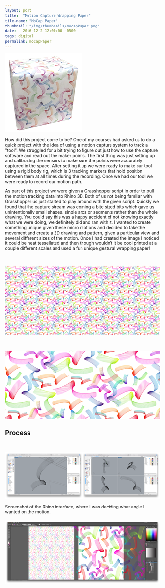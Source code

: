 ```yaml
---
layout: post
title:  "Motion Capture Wrapping Paper"
tile-name: "MoCap Paper"
thumbnail: "/img/thumbnails/mocapPaper.png"
date:   2016-12-2 12:00:00 -0500
tags: digital
permalink: mocapPaper
---
```


<div class="image-container"><img src="../img/mocapPaper/box.png" alt="Logo" class="image-center" style="width:50%"/></div>

<!--Get a better picture of this-->

How did this project come to be? One of my courses had asked us to do a quick project with the idea of using a motion capture system to track a "tool". We struggled for a bit trying to figure out just how to use the capture software and read out the maker points. The first thing was just setting up and calibrating the sensors to make sure the points were accurately captured in the space. After setting it up we were ready to make our tool using a rigid body rig, which is 3 tracking markers that hold position between them at all times during the recording. Once we had our tool we were ready to record our motion path. 

As part of this project we were given a Grasshopper script in order to pull the motion tracking data into Rhino 3D. Both of us not being familiar with Grasshopper us just started to play around with the given script. Quickly we found that the capture stream was coming a bite sized bits which gave us unintentionally small shapes, single arcs or segments rather than the whole drawing. You could say this was a happy accident of not knowing exactly what we were doing, we definitely did and ran with it. I wanted to create something unique given these micro motions and decided to take the movement and create a 2D drawing and pattern, given a particular view and several different sizes of the motion. Once I had created the image I noticed it could be neat tessellated and then though wouldn’t it be cool printed at a couple different scales and used a fun unique gestural wrapping paper!


<div class="image-container" style="margin-top:50px;"><img src="../img/mocapPaper/pattern.png" alt="The Pattern"/></div>
<div class="image-container" style="margin-top:50px;"><img src="../img/mocapPaper/patternZoomed.png" alt="The Pattern Zommed In"/></div>


## Process

<!--Image of grasshopper script-->
<!--picture of the tool-->
<!--gif of wanding (possibly a couple side by side 2 or 3)-->
<!--gif of the motion-->

<div class="image-container" style="margin-top:50px;"><img src="../img/mocapPaper/rhino.png" alt="Rhino Screenshot"/></div>

Screenshot of the Rhino interface, where I was deciding what angle I wanted on the motion.

<div class="image-container" style="margin-top:20px;"><img src="../img/mocapPaper/aiScreenshot.png" alt="Illustrator Screenshot"/></div>
